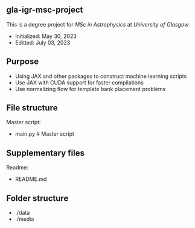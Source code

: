 ## gla-igr-msc-project
This is a degree project for *MSc in Astrophysics* at *University of Glasgow*
- Initialized: May 30, 2023
- Editted: July 03, 2023

## Purpose
- Using JAX and other packages to construct machine learning scripts
- Use JAX with CUDA support for faster compilations
- Use normalizing flow for template bank placement problems

## File structure
Master script:
- main.py           # Master script

## Supplementary files
Readme:
- README.md

## Folder structure
- ./data
- ./media